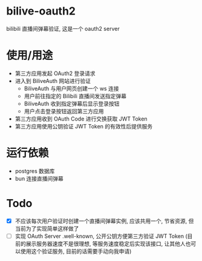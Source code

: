 # bilive-oauth2

bilibili 直播间弹幕验证, 这是一个 oauth2 server

# 使用/用途

- 第三方应用发起 OAuth2 登录请求
- 进入到 BiliveAuth 网站进行验证
  - BiliveAuth 与用户网页创建一个 ws 连接
  - 用户前往指定的 Bilibili 直播间发送指定弹幕
  - BiliveAuth 收到指定弹幕后显示登录按钮
  - 用户点击登录按钮返回第三方应用
- 第三方应用收到 OAuth Code 进行交换获取 JWT Token
- 第三方应用使用公钥验证 JWT Token 的有效性后提供服务

# 运行依赖

- postgres 数据库
- bun 连接直播间弹幕

# Todo

- [x] 不应该每次用户验证时创建一个直播间弹幕实例, 应该共用一个, 节省资源, 但当前为了实现简单这样做了
- [ ] 实现 OAuth Server .well-known, 公开公钥方便第三方验证 JWT Token
      (目前的展示服务器速度不是很理想, 等服务速度稳定后实现该接口, 让其他人也可以使用这个验证服务, 目前的话需要手动向我申请)
